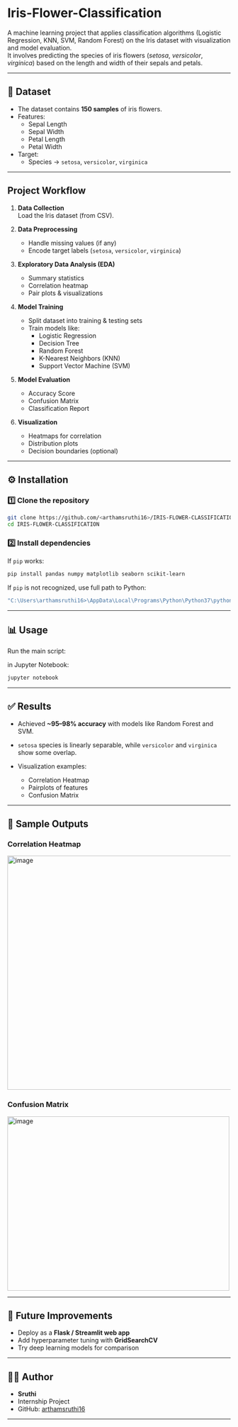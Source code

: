 # Iris-Flower-Classification
A machine learning project that applies classification algorithms (Logistic Regression, KNN, SVM, Random Forest) on the Iris dataset with visualization and model evaluation.   
It involves predicting the species of iris flowers (*setosa*, *versicolor*, *virginica*) based on the length and width of their sepals and petals.

---

## 📂 Dataset

- The dataset contains **150 samples** of iris flowers.
- Features:
  - Sepal Length
  - Sepal Width
  - Petal Length
  - Petal Width
- Target:
  - Species → `setosa`, `versicolor`, `virginica`

---

##  Project Workflow

1. **Data Collection**  
   Load the Iris dataset (from CSV).

2. **Data Preprocessing**  
   - Handle missing values (if any)  
   - Encode target labels (`setosa`, `versicolor`, `virginica`)  

3. **Exploratory Data Analysis (EDA)**  
   - Summary statistics  
   - Correlation heatmap  
   - Pair plots & visualizations  

4. **Model Training**  
   - Split dataset into training & testing sets  
   - Train models like:
     - Logistic Regression
     - Decision Tree
     - Random Forest
     - K-Nearest Neighbors (KNN)
     - Support Vector Machine (SVM)

5. **Model Evaluation**  
   - Accuracy Score  
   - Confusion Matrix  
   - Classification Report  

6. **Visualization**  
   - Heatmaps for correlation  
   - Distribution plots  
   - Decision boundaries (optional)

---

## ⚙️ Installation

### 1️⃣ Clone the repository
```bash
git clone https://github.com/<arthamsruthi16>/IRIS-FLOWER-CLASSIFICATION.git
cd IRIS-FLOWER-CLASSIFICATION
````

### 2️⃣ Install dependencies

If `pip` works:

```bash
pip install pandas numpy matplotlib seaborn scikit-learn
```

If `pip` is not recognized, use full path to Python:

```powershell
"C:\Users\arthamsruthi16>\AppData\Local\Programs\Python\Python37\python.exe" -m pip install pandas numpy matplotlib seaborn scikit-learn
```

---

## 📊 Usage

Run the main script:

in Jupyter Notebook:

```bash
jupyter notebook
```

---

## ✅ Results

* Achieved **\~95–98% accuracy** with models like Random Forest and SVM.
* `setosa` species is linearly separable, while `versicolor` and `virginica` show some overlap.
* Visualization examples:

  * Correlation Heatmap
  * Pairplots of features
  * Confusion Matrix

---

## 📸 Sample Outputs

### Correlation Heatmap

<img width="637" height="528" alt="image" src="https://github.com/user-attachments/assets/42bd5e28-1f4d-4549-b526-24df8b216b42" />


### Confusion Matrix

<img width="501" height="393" alt="image" src="https://github.com/user-attachments/assets/a72c81e5-9163-4935-940c-33d7a85d8cd5" />


---

## 🔮 Future Improvements

* Deploy as a **Flask / Streamlit web app**
* Add hyperparameter tuning with **GridSearchCV**
* Try deep learning models for comparison

---

## 👩‍💻 Author

- **Sruthi**  
- Internship Project  
- GitHub: [arthamsruthi16](https://github.com/arthamsruthi16)  

---
